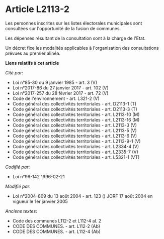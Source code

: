 # Article L2113-2

Les personnes inscrites sur les listes électorales municipales sont consultées sur l'opportunité de la fusion de communes.

Les dépenses résultant de la consultation sont à la charge de l'Etat.

Un décret fixe les modalités applicables à l'organisation des consultations prévues au premier alinéa.

**Liens relatifs à cet article**

_Cité par_:

  - Loi n°85-30 du 9 janvier 1985 - art. 3 (V)
  - Loi n°2017-86 du 27 janvier 2017 - art. 102 (V)
  - Loi n°2017-257 du 28 février 2017 - art. 72 (V)
  - Code de l'environnement - art. L321-2 (V)
  - Code général des collectivités territoriales - art. D2113-1 (T)
  - Code général des collectivités territoriales - art. D2113-3 (T)
  - Code général des collectivités territoriales - art. L2113-10 (M)
  - Code général des collectivités territoriales - art. L2113-16 (M)
  - Code général des collectivités territoriales - art. L2113-3 (V)
  - Code général des collectivités territoriales - art. L2113-5 (V)
  - Code général des collectivités territoriales - art. L2113-6 (V)
  - Code général des collectivités territoriales - art. L2113-9-1 (V)
  - Code général des collectivités territoriales - art. L2334-4 (V)
  - Code général des collectivités territoriales - art. L2335-7 (V)
  - Code général des collectivités territoriales - art. L5321-1 (VT)

_Codifié par_:

  - Loi n°96-142 1996-02-21

_Modifié par_:

  - Loi n°2004-809 du 13 août 2004 - art. 123 () JORF 17 août 2004 en vigueur le 1er janvier 2005

_Anciens textes_:

  - Code des communes L112-2 et L112-4 al. 2
  - CODE DES COMMUNES. - art. L112-2 (Ab)
  - CODE DES COMMUNES. - art. L112-4 (Ab)
